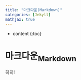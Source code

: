 ```yaml
---
title: "마크다운(Markdown)"
categories: [Jekyll]
mathjax: true
---
```


* content
{:toc}
# 마크다운<sub>Markdown</sub>

히히!